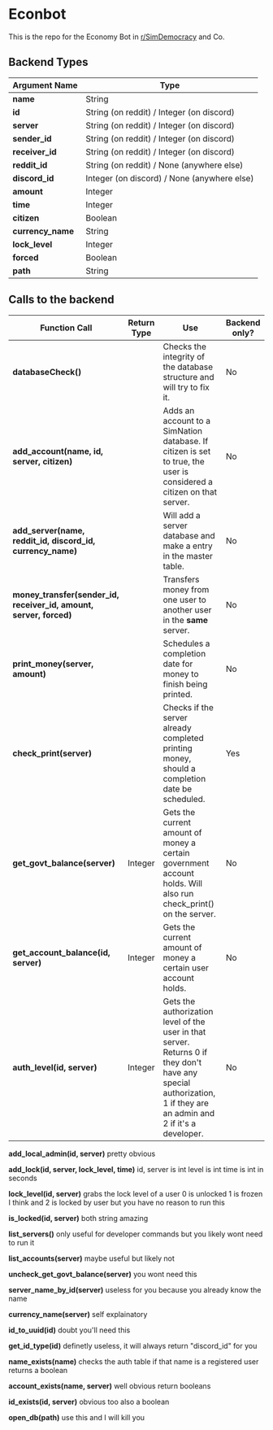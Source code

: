 # Econbot
This is the repo for the Economy Bot in [r/SimDemocracy](https://www.reddit.com/r/SimDemocracy) and Co.

## Backend Types
| Argument Name | Type |
| --- | --- |
| **name** | String |
| **id** | String (on reddit) / Integer (on discord) |
| **server** | String (on reddit) / Integer (on discord) |
| **sender_id** | String (on reddit) / Integer (on discord) |
| **receiver_id** | String (on reddit) / Integer (on discord) |
| **reddit_id** | String (on reddit) / None (anywhere else) |
| **discord_id** | Integer (on discord) / None (anywhere else) |
| **amount** | Integer |
| **time** | Integer |
| **citizen** | Boolean |
| **currency_name** | String |
| **lock_level** | Integer |
| **forced** | Boolean |
| **path** | String |

## Calls to the backend

| Function Call | Return Type | Use | Backend only? |
| --- | --- | --- | --- |
| **databaseCheck()** |  | Checks the integrity of the database structure and will try to fix it. | No |
| **add_account(name, id, server, citizen)** |  | Adds an account to a SimNation database. If citizen is set to true, the user is considered a citizen on that server. | No |
| **add_server(name, reddit_id, discord_id, currency_name)** |  | Will add a server database and make a entry in the master table. | No |
| **money_transfer(sender_id, receiver_id, amount, server, forced)** |  | Transfers money from one user to another user in the **same** server. | No |
| **print_money(server, amount)** | | Schedules a completion date for money to finish being printed. | No |
| **check_print(server)** | | Checks if the server already completed printing money, should a completion date be scheduled. | Yes |
| **get_govt_balance(server)** | Integer | Gets the current amount of money a certain government account holds. Will also run check_print() on the server. | No |
| **get_account_balance(id, server)** | Integer | Gets the current amount of money a certain user account holds. | No |
| **auth_level(id, server)** | Integer | Gets the authorization level of the user in that server. Returns 0 if they don't have any special authorization, 1 if they are an admin and 2 if it's a developer. | No |

**add_local_admin(id, server)**
pretty obvious
 
**add_lock(id, server, lock_level, time)**
id, server is int
level is int
time is int in seconds

**lock_level(id, server)**
grabs the lock level of a user
0 is unlocked
1 is frozen I think and 2 is locked by user
but you have no reason to run this

**is_locked(id, server)**
both string
amazing

**list_servers()**
only useful for developer commands but you likely wont need to run it

**list_accounts(server)**
maybe useful
but likely not

**uncheck_get_govt_balance(server)**
you wont need this
 
**server_name_by_id(server)**
useless for you because you already know the name

**currency_name(server)**
self explainatory
 
**id_to_uuid(id)**
doubt you'll need this

**get_id_type(id)**
definetly useless, it will always return "discord_id" for you

**name_exists(name)**
checks the auth table if that name is a registered user
returns a boolean

**account_exists(name, server)**
well
obvious
return booleans

**id_exists(id, server)**
obvious too
also a boolean

**open_db(path)**
use this and I will kill you
